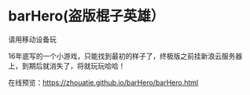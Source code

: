 # barHero(盗版棍子英雄）
请用移动设备玩


16年底写的一个小游戏，只能找到最初的样子了，终极版之前挂新浪云服务器上，到期后就消失了，将就玩玩哈哈！

在线预览：https://zhouatie.github.io/barHero/barHero.html
